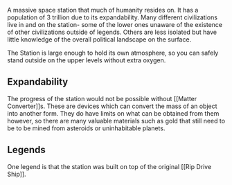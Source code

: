 A massive space station that much of humanity resides on. It has a population of 3 trillion due to its expandability. Many different civilizations live in and on the station- some of the lower ones unaware of the existence of other civilizations outside of legends. Others are less isolated but have little knowledge of the overall political landscape on the surface.

The Station is large enough to hold its own atmosphere, so you can safely stand outside on the upper levels without extra oxygen.

## Expandability

The progress of the station would not be possible without [[Matter Converter]]s. These are devices which can convert the mass of an object into another form. They do have limits on what can be obtained from them however, so there are many valuable materials such as gold that still need to be to be mined from asteroids or uninhabitable planets.

## Legends

One legend is that the station was built on top of the original [[Rip Drive Ship]].